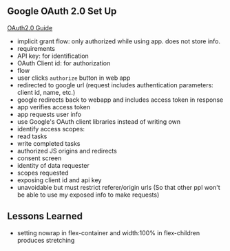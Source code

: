 ## Google OAuth 2.0 Set Up
[OAuth2.0 Guide](https://developers.google.com/identity/protocols/OAuth2UserAgent?hl=en_US)
- implicit grant flow: only authorized while using app. does not store info.
- requirements
 - API key: for identification
 - OAuth Client id: for authorization
- flow
 - user clicks `authorize` button in web app
 - redirected to google url (request includes authentication parameters: client id, name, etc.)
 - google redirects back to webapp and includes access token in response
 - app verifies access token
 - app requests user info
 - use Google's OAuth client libraries instead of writing own
- identify access scopes:
 - read tasks
 - write completed tasks
- authorized JS origins and redirects
- consent screen
 - identity of data requester
 - scopes requested
- exposing client id and api key
 - unavoidable but must restrict referer/origin urls (So that other ppl won't be able to use my exposed info to make requests)

 ## Lessons Learned
 - setting nowrap in flex-container and width:100% in flex-children produces stretching